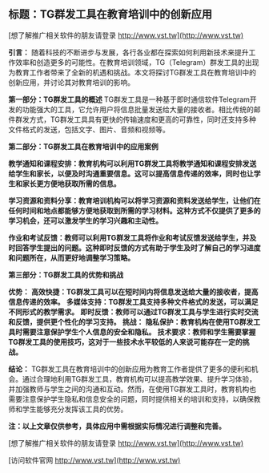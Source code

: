 ## **标题：TG群发工具在教育培训中的创新应用**

[想了解推广相关软件的朋友请登录 http://www.vst.tw](http://www.vst.tw)

**引言：**
随着科技的不断进步与发展，各行各业都在探索如何利用新技术来提升工作效率和创造更多的可能性。在教育培训领域，TG（Telegram）群发工具的出现为教育工作者带来了全新的机遇和挑战。本文将探讨TG群发工具在教育培训中的创新应用，并讨论其对教育培训的影响。

**第一部分：TG群发工具的概述**
TG群发工具是一种基于即时通信软件Telegram开发的功能强大的工具，它允许用户将信息批量发送给大量的接收者。相比传统的邮件群发方式，TG群发工具具有更快的传输速度和更高的可靠性，同时还支持多种文件格式的发送，包括文字、图片、音频和视频等。

**第二部分：TG群发工具在教育培训中的应用案例**

**教学通知和课程安排：教育机构可以利用TG群发工具将教学通知和课程安排发送给学生和家长，以便及时沟通重要信息。这可以提高信息传递的效率，同时也让学生和家长更方便地获取所需的信息。**

**学习资源和资料分享：教育培训机构可以将学习资源和资料发送给学生，让他们在任何时间和地点都能够方便地获取到所需的学习材料。这种方式不仅提供了更多的学习机会，还可以激发学生的学习兴趣和主动性。**

**作业和考试反馈：教师可以利用TG群发工具将作业和考试反馈发送给学生，并及时回答学生提出的问题。这种即时反馈的方式有助于学生及时了解自己的学习进度和问题所在，从而更好地调整学习策略。**

**第三部分：TG群发工具的优势和挑战**

**优势：**
**高效快捷：TG群发工具可以在短时间内将信息发送给大量的接收者，提高信息传递的效率。**
**多媒体支持：TG群发工具支持多种文件格式的发送，可以满足不同形式的教学需求。**
**即时反馈：教师可以通过TG群发工具与学生进行实时交流和反馈，提供更个性化的学习支持。**
**挑战：**
**隐私保护：教育机构在使用TG群发工具时需要注意保护学生个人信息的安全和隐私。**
**技术要求：教师和学生需要掌握TG群发工具的使用技巧，这对于一些技术水平较低的人来说可能存在一定的挑战。**

**结论：**
TG群发工具在教育培训中的创新应用为教育工作者提供了更多的便利和机会。通过合理地利用TG群发工具，教育机构可以提高教学效果、提升学习体验，并加强教师与学生之间的沟通和互动。然而，在使用TG群发工具时，教育机构也需要注意保护学生隐私和信息安全的问题，同时提供相关的培训和支持，以确保教师和学生能够充分发挥该工具的优势。

**注：以上文章仅供参考，具体应用中需根据实际情况进行调整和完善。**

[想了解推广相关软件的朋友请登录 http://www.vst.tw](http://www.vst.tw)


[访问软件官网 http://www.vst.tw](http://www.vst.tw)
